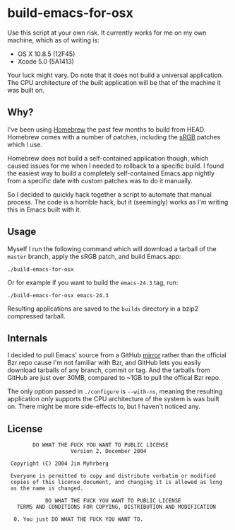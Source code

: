 # build-emacs-for-osx

Use this script at your own risk. It currently works for me on my own machine,
which as of writing is:

* OS X 10.8.5 (12F45)
* Xcode 5.0 (5A1413)

Your luck might vary. Do note that it does not build a universal application.
The CPU architecture of the built application will be that of the machine it
was built on.


## Why?

I've been using [Homebrew][] the past few
months to build from HEAD. Homebrew comes with a number of patches, including
the [sRGB][] patches which I use.

[homebrew]: http://mxcl.github.com/homebrew/
[srgb]: http://debbugs.gnu.org/cgi/bugreport.cgi?bug=8402

Homebrew does not build a self-contained application though, which caused
issues for me when I needed to rollback to a specific build. I found the
easiest way to build a completely self-contained Emacs.app nightly from a
specific date with custom patches was to do it manually.

So I decided to quickly hack together a script to automate that manual
process. The code is a horrible hack, but it (seemingly) works as I'm writing
this in Emacs built with it.


## Usage

Myself I run the following command which will download a tarball of the
`master` branch, apply the sRGB patch, and build Emacs.app:

    ./build-emacs-for-osx

Or for example if you want to build the `emacs-24.3` tag, run:

    ./build-emacs-for-osx emacs-24.3

Resulting applications are saved to the `builds` directory in a bzip2
compressed tarball.


## Internals

I decided to pull Emacs' source from a GitHub [mirror][repo] rather than the
official Bzr repo cause I'm not familiar with Bzr, and GitHub lets you easily
download tarballs of any branch, commit or tag. And the tarballs from GitHub
are just over 30MB, compared to ~1GB to pull the offical Bzr repo.

[repo]: https://github.com/mirrors/emacs

The only option passed in `./configure` is `--with-ns`, meaning the resulting
application only supports the CPU architecture of the system is was built on.
There might be more side-effects to, but I haven't noticed any.


## License

```
        DO WHAT THE FUCK YOU WANT TO PUBLIC LICENSE
                    Version 2, December 2004

 Copyright (C) 2004 Jim Myhrberg

 Everyone is permitted to copy and distribute verbatim or modified
 copies of this license document, and changing it is allowed as long
 as the name is changed.

            DO WHAT THE FUCK YOU WANT TO PUBLIC LICENSE
   TERMS AND CONDITIONS FOR COPYING, DISTRIBUTION AND MODIFICATION

  0. You just DO WHAT THE FUCK YOU WANT TO.
```

